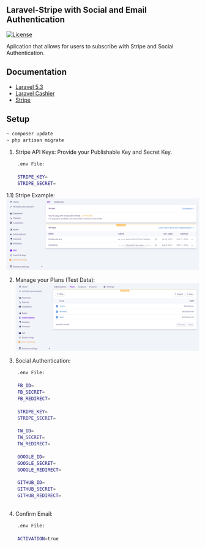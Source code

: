 
## Laravel-Stripe with Social and Email Authentication
<a href="https://packagist.org/packages/laravel/framework"><img src="https://poser.pugx.org/laravel/framework/license.svg" alt="License"></a>

Aplication that allows for users to subscribe with Stripe and Social Authentication.

## Documentation
   - [Laravel 5.3](https://laravel.com/docs/5.3)
   - [Laravel Cashier](https://laravel.com/docs/5.3/billing)
   - [Stripe](https://stripe.com/docs)  
   
## Setup

```bash
~ composer update
~ php artisan migrate
```

1) Stripe API Keys: Provide your Publishable Key and Secret Key.
   
```bash
    .env File:
    
    STRIPE_KEY=
    STRIPE_SECRET=
```
1.1) Stripe Example:
![alt text](public/files/img/stripe.png)

2) Manage your Plans (Test Data):
![alt text](public/files/img/plans.png)

3) Social Authentication:

```bash
    .env File:
    
    FB_ID=
    FB_SECRET=
    FB_REDIRECT=
    
    STRIPE_KEY=
    STRIPE_SECRET=
    
    TW_ID=
    TW_SECRET=
    TW_REDIRECT=
    
    GOOGLE_ID=
    GOOGLE_SECRET=
    GOOGLE_REDIRECT=
    
    GITHUB_ID=
    GITHUB_SECRET=
    GITHUB_REDIRECT=
    
```
4) Confirm Email:
```bash
    .env File:
    
    ACTIVATION=true
```


